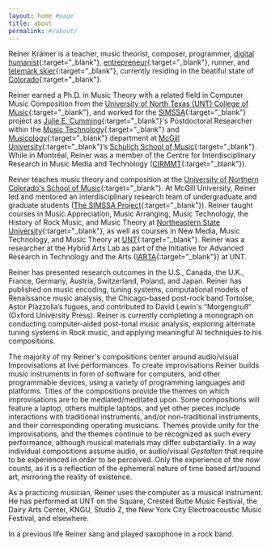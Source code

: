```yaml
---
layout: home #page
title: about
permalink: #/about/
---
```


Reiner Krämer is a teacher, music theorist, composer, programmer, [digital humanist](https://www.thebritishacademy.ac.uk/blog/what-are-digital-humanities/){:target="_blank"}, [entrepreneur](https://www.mathnasium.com/boulder/about){:target="_blank"}, runner, and [telemark skier](https://www.youtube.com/watch?v=JCF_ejx4-Kc){:target="_blank"}, currently residing in the beatiful state of [Colorado](https://www.colorado.com){:target="_blank"}. 

Reiner earned a Ph.D. in Music Theory with a related field in Computer Music Composition from the [University of North Texas (UNT) College of Music](https://music.unt.edu){:target="_blank"}, and worked for the [SIMSSA](http://simssa.ca){:target="_blank"} project as [Julie E. Cumming](https://www.mcgill.ca/music/julie-e-cumming){:target="_blank"}'s Postdoctoral Researcher within the [Music Technology](https://www.mcgill.ca/music/about-us/music-technology){:target="_blank"} and [Musicology](https://www.mcgill.ca/music/about-us/music-history-musicology){:target="_blank"} department at [McGill University](https://www.mcgill.ca){:target="_blank"}’s [Schulich School of Music](https://www.mcgill.ca/music/){:target="_blank"}. While in Montréal, Reiner was a member of the Centre for Interdisciplinary Research in Music Media and Technology ([CIRMMT](https://www.cirmmt.org/){:target="_blank"}). 

Reiner teaches music theory and composition at the [University of Northern Colorado's School of Music](https://arts.unco.edu/music/){:target="_blank"}. At McGill University, Reiner led and mentored an interdisciplinary research team of undergraduate and graduate students ([The SIMSSA Project](http://simssa.ca){:target="_blank"}). Reiner taught courses in Music Appreciation, Music Arranging, Music Technology, the History of Rock Music, and Music Theory at [Northeastern State University](https://www.nsuok.edu){:target="_blank"}, as well as courses in New Media, Music Technology, and Music Theory at [UNT](https://www.unt.edu/index.html){:target="_blank"}. Reiner was a researcher at the Hybrid Arts Lab as part of the Initiative for Advanced Research in Technology and the Arts ([IARTA](https://iarta.unt.edu/hal/participants){:target="_blank"}) at UNT. 

Reiner has presented research outcomes in the U.S., Canada, the U.K., France, Germany, Austria, Switzerland, Poland, and Japan. Reiner has published on music encoding, tuning systems, computational models of Renaissance music analysis, the Chicago-based post-rock band Tortoise, Astor Piazzolla’s fugues, and contributed to David Lewin's “Morgengruß“ (Oxford University Press). Reiner is currently completing a monograph on conducting computer-aided post-tonal music analysis, exploring alternate tuning systems in Rock music, and applying meaningful AI techniques to his compositions.

The majority of my Reiner's compositions center around audio/visual Improvisations at live performances. To create improvisations Reiner builds music instruments in form of software for computers, and other programmable devices, using a variety of programming languages and platforms. Titles of the compositions provide the themes on which improvisations are to be mediated/meditated upon. Some compositions will feature a laptop, others multiple laptops, and yet other pieces include interactions with traditional instruments, and/or non-traditional instruments, and their corresponding operating musicians. Themes provide unity for the improvisations, and the themes continue to be recognized as such every performance, although musical materials may differ substantially. In a way individual compositions assume audio, or audio/visual *Gestalten* that require to be experienced in order to be perceived. Only the experience of the *now* counts, as it is a reflection of the ephemeral nature of time based art/sound art, mirroring the reality of existence.

As a practicing musician, Reiner uses the computer as a musical instrument. He has performed at UNT on the Square, Crested Butte Music Festival, the Dairy Arts Center, KNGU, Studio Z, the New York City Electroacoustic Music Festival, and elsewhere.

In a previous life Reiner sang and played saxophone in a rock band. 